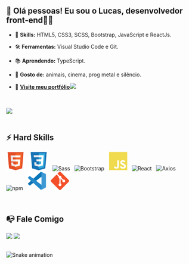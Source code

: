<h2>👋 Olá pessoas! Eu sou o Lucas, desenvolvedor front-end👨‍💻</h2>

<ul>
  <li>
    <p>🤹 <b>Skills:</b> HTML5, CSS3, SCSS, Bootstrap, JavaScript e ReactJs.</p>
  </li>
  <li>
    <p>🛠 <b>Ferramentas:</b> Visual Studio Code e Git.</p>
</li>
<li>
    <p>📚 <b>Aprendendo:</b> TypeScript.</p>
</li>
<li>
    <p>🤩 <b>Gosto de:</b> animais, cinema, prog metal e silêncio.</p>
</li>
<li>
    🔗 <a href="https://lucasalmeidadev.netlify.app/"><b>Visite meu portfólio<img src="https://api.iconify.design/ri:external-link-line.svg?color=%23888888" /></b></a>
</li>

</ul>

</br>
</br>
  
<div>
  
  <a href="https://github.com/i-am-lucas-almeida">
    <img height="180em" src="https://github-readme-stats.vercel.app/api/top-langs/?username=i-am-lucas-almeida&layout=compact&langs_count=7&&bg_color=0d1117&title_color=ffffff&text_color=ffffff&border_color=21262d&border_radius=15"/>
  </a>
  
  <!--<img align="right" alt="Lucas-gif" height="180" width="180" src="https://media.giphy.com/media/S7u66urzxc2J2/giphy.gif">-->
   
</div>

</br>

<h2>⚡ Hard Skills</h2>
  
<div style="display: block">
  
  <img alt="HTML" title="HTML" height="50" width="50" src="https://raw.githubusercontent.com/devicons/devicon/master/icons/html5/html5-original.svg"> &nbsp;
  <img alt="CSS" title="CSS" height="50" width="50" src="https://raw.githubusercontent.com/devicons/devicon/master/icons/css3/css3-original.svg"> &nbsp;
  <img alt="Sass" title="Sass" height="50" width="50" src="https://cdn.jsdelivr.net/gh/devicons/devicon/icons/sass/sass-original.svg"> &nbsp;
  <img alt="Bootstrap" title="Bootstrap" height="50" width="50" src="https://cdn.jsdelivr.net/gh/devicons/devicon/icons/bootstrap/bootstrap-original.svg"> &nbsp;
  <img alt="JavaScript" title="JavaScript" height="50" width="50" src="https://raw.githubusercontent.com/devicons/devicon/master/icons/javascript/javascript-plain.svg"> &nbsp;
  <img alt="React" title="React Js" height="50" width="50" src="https://cdn.jsdelivr.net/gh/devicons/devicon/icons/react/react-original.svg"> &nbsp;
  <img alt="Axios" title="Axios" height="50" width="100" src="https://api.iconify.design/logos:axios.svg"> &nbsp;
  <img alt="npm" title="npm" height="50" width="50" src="https://cdn.jsdelivr.net/gh/devicons/devicon/icons/npm/npm-original-wordmark.svg"> &nbsp;
  <img alt="VsCode" title="Vs Code" height="50" width="50" src="https://raw.githubusercontent.com/devicons/devicon/master/icons/vscode/vscode-original.svg"> &nbsp;
  <img alt="Git" title="Git" height="50" width="50" src="https://raw.githubusercontent.com/devicons/devicon/master/icons/git/git-original.svg"> &nbsp;
  
</div>

</br>

<h2>📭 Fale Comigo</h2>
  
  <div style='display: flex;'>

  <a href="https://mail.google.com/mail/u/?authuser=contatolucasalmeida2@gmail.com" alt="Gmail">
  <img src="https://img.shields.io/badge/Gmail-D14836?style=for-the-badge&logo=gmail&logoColor=white" />
  </a>
  &nbsp;
  <a href="https://www.linkedin.com/in/lucas-almeida-galv%C3%A3o-920064185/" alt="Linkedin">
   <img src="https://img.shields.io/badge/LinkedIn-0077B5?style=for-the-badge&logo=linkedin&logoColor=white">
   </a>

</div>

</br>

![Snake animation](https://github.com/i-am-lucas-almeida/i-am-lucas-almeida/blob/output/github-contribution-grid-snake.svg)

